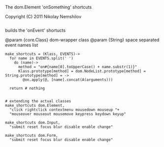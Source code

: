 The dom.Element 'onSomething' shortcuts

Copyright (C) 2011 Nikolay Nemshilov

```coffee-aside
```

builds the 'onEvent' shortucts

@param {core.Class} dom-wrapper class
@param {String} space separated event names list

```coffee-aside
make_shortcuts = (Klass, EVENTS)->
  for name in EVENTS.split(' ')
    do (name)->
      method = "on#{name[0].toUpperCase() + name.substr(1)}"
      Klass.prototype[method] = dom.NodeList.prototype[method] = String.prototype[method] = ->
        @on.apply(@, [name].concat(A(arguments)))

  return # nothing


# extending the actual classes
make_shortcuts dom.Element,
  "click rightclick contextmenu mousedown mouseup "+
  "mouseover mouseout mousemove keypress keydown keyup"

make_shortcuts dom.Input,
  "submit reset focus blur disable enable change"

make_shortcuts dom.Form,
  "submit reset focus blur disable enable change"
```
